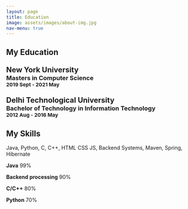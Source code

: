 ```yaml
---
layout: page
title: Education
image: assets/images/about-img.jpg
nav-menu: true
---
```


 <section id="about" class="parallax-section">
          <div class="container">
               <div class="row">

  <div margin="25px" class="col-md-6 col-sm-12">
                         <div class="color-white about-thumb">
                              <div class="wow fadeInUp section-title" data-wow-delay="0.4s">
                                   <h1>My Education</h1>
                              </div>
                              <div class="wow fadeInUp" data-wow-delay="0.8s">
                                   <div class="wow fadeInUp color-white media" data-wow-delay="0.6s">
                                        <div class="media-object media-left">
                                             <i class="fa fa-graduation-cap"></i>
                                        </div>
                                        <div class="media-body">
                                             <h3 class="media-heading"><big><strong>New York University</strong></big> <br/> Masters in Computer Science <br/>
                                                  <small>2019 Sept - 2021 May</small></h3>
                                        </div>
                                   </div>

  <div class="wow fadeInUp color-white media" data-wow-delay="0.8s">
                                        <div class="media-object media-left">
                                             <i class="fa fa-graduation-cap"></i>
                                        </div>
                                        <div class="media-body">
                                             <h3 class="media-heading"><big><strong>Delhi Technological University</strong></big> <br/> Bachelor of Technology in Information Technology <br/>
                                                  <small>2012 Aug - 2016 May</small>
                                             </h3>
                                           </div>
                                   </div>
                              </div>
                         </div>
                    </div>

  <div class="col-md-3 col-sm-6">
                         <div class="background-image about-img"></div>
                    </div>

  <div class="bg-yellow col-md-3 col-sm-6">
                         <div class="skill-thumb">
                              <div class="wow fadeInUp section-title color-white" data-wow-delay="0.4s">
                                   <h1>My Skills</h1>
                                   <p class="color-white">Java, Python, C, C++, HTML CSS JS, Backend Systems, Maven, Spring, Hibernate</p>
                              </div>

  <div class=" wow fadeInUp skills-thumb" data-wow-delay="0.6s">
                                   <strong>Java</strong>
                                   <span class="color-white pull-right">99%</span>
                                   <div class="progress">
                                        <div class="progress-bar progress-bar-primary" role="progressbar" aria-valuenow="99" aria-valuemin="0" aria-valuemax="100" style="width: 99%;"></div>
                                   </div>

  <strong>Backend processing</strong>
                                   <span class="color-white pull-right">90%</span>
                                   <div class="progress">
                                        <div class="progress-bar progress-bar-primary" role="progressbar" aria-valuenow="90" aria-valuemin="0" aria-valuemax="100" style="width: 90%;"></div>
                                   </div>

  <strong>C/C++</strong>
                                   <span class="color-white pull-right">80%</span>
                                   <div class="progress">
                                        <div class="progress-bar progress-bar-primary" role="progressbar" aria-valuenow="80" aria-valuemin="0" aria-valuemax="100" style="width: 80%;"></div>
                                   </div>

  <strong>Python</strong>
                                   <span class="color-white pull-right">70%</span>
                                   <div class="progress">
                                        <div class="progress-bar progress-bar-primary" role="progressbar" aria-valuenow="80" aria-valuemin="0" aria-valuemax="100" style="width: 80%;"></div>
                                   </div>
                              </div>

  </div>
                    </div>

  </div>
          </div>
     </section>
